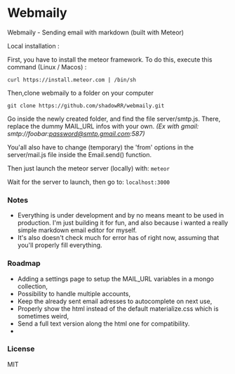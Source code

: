 # Webmaily
Webmaily - Sending email with markdown (built with Meteor)

Local installation :

First, you have to install the meteor framework. To do this, execute this command (Linux / Macos) :

`curl https://install.meteor.com | /bin/sh`

Then,clone webmaily to a folder on your computer

`git clone https://github.com/shadowRR/webmaily.git`

Go inside the newly created folder, and find the file server/smtp.js. There, replace the dummy MAIL_URL infos
with your own.
*(Ex with gmail: smtp://foobar:password@smtp.gmail.com:587)*

You'all also have to change (temporary) the 'from' options in the server/mail.js file inside the Email.send() function.

Then just launch the meteor server (locally) with: 
`meteor`

Wait for the server to launch, then go to:
`localhost:3000`

### Notes

- Everything is under development and by no means meant to be used in production. I'm just building it for fun, and also because i wanted a really simple markdown email editor for myself.
- It's also doesn't check much for error has of right now, assuming that you'll properly fill everything.

### Roadmap

- Adding a settings page to setup the MAIL_URL variables in a mongo collection,
- Possibility to handle multiple accounts,
- Keep the already sent email adresses to autocomplete on next use,
- Properly show the html instead of the default materialize.css which is sometimes weird,
- Send a full text version along the html one for compatibility.
- 
### License

MIT


